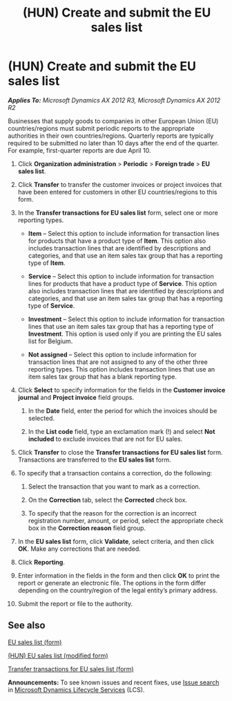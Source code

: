 ﻿---
title: (HUN) Create and submit the EU sales list
TOCTitle: (HUN) Create and submit the EU sales list
ms:assetid: b2583bc2-55fe-4b2b-a3bc-da9ef3fb34dd
ms:mtpsurl: https://technet.microsoft.com/en-us/library/JJ728744(v=AX.60)
ms:contentKeyID: 49556654
ms.date: 04/18/2014
mtps_version: v=AX.60
---

# (HUN) Create and submit the EU sales list 


_**Applies To:** Microsoft Dynamics AX 2012 R3, Microsoft Dynamics AX 2012 R2_

Businesses that supply goods to companies in other European Union (EU) countries/regions must submit periodic reports to the appropriate authorities in their own countries/regions. Quarterly reports are typically required to be submitted no later than 10 days after the end of the quarter. For example, first-quarter reports are due April 10.

1.  Click **Organization administration** \> **Periodic** \> **Foreign trade** \> **EU sales list**.

2.  Click **Transfer** to transfer the customer invoices or project invoices that have been entered for customers in other EU countries/regions to this form.

3.  In the **Transfer transactions for EU sales list** form, select one or more reporting types.
    
      - **Item** – Select this option to include information for transaction lines for products that have a product type of **Item**. This option also includes transaction lines that are identified by descriptions and categories, and that use an item sales tax group that has a reporting type of **Item**.
    
      - **Service** – Select this option to include information for transaction lines for products that have a product type of **Service**. This option also includes transaction lines that are identified by descriptions and categories, and that use an item sales tax group that has a reporting type of **Service**.
    
      - **Investment** – Select this option to include information for transaction lines that use an item sales tax group that has a reporting type of **Investment**. This option is used only if you are printing the EU sales list for Belgium.
    
      - **Not assigned** – Select this option to include information for transaction lines that are not assigned to any of the other three reporting types. This option includes transaction lines that use an item sales tax group that has a blank reporting type.

4.  Click **Select** to specify information for the fields in the **Customer invoice journal** and **Project invoice** field groups.
    
    1.  In the **Date** field, enter the period for which the invoices should be selected.
    
    2.  In the **List code** field, type an exclamation mark (\!) and select **Not included** to exclude invoices that are not for EU sales.

5.  Click **Transfer** to close the **Transfer transactions for EU sales list** form. Transactions are transferred to the **EU sales list** form.

6.  To specify that a transaction contains a correction, do the following:
    
    1.  Select the transaction that you want to mark as a correction.
    
    2.  On the **Correction** tab, select the **Corrected** check box.
    
    3.  To specify that the reason for the correction is an incorrect registration number, amount, or period, select the appropriate check box in the **Correction reason** field group.

7.  In the **EU sales list** form, click **Validate**, select criteria, and then click **OK**. Make any corrections that are needed.

8.  Click **Reporting**.

9.  Enter information in the fields in the form and then click **OK** to print the report or generate an electronic file. The options in the form differ depending on the country/region of the legal entity’s primary address.

10. Submit the report or file to the authority.

## See also

[EU sales list (form)](https://technet.microsoft.com/en-us/library/aa596355\(v=ax.60\))

[(HUN) EU sales list (modified form)](https://technet.microsoft.com/en-us/library/jj664282\(v=ax.60\))

[Transfer transactions for EU sales list (form)](https://technet.microsoft.com/en-us/library/aa499405\(v=ax.60\))

  
**Announcements:** To see known issues and recent fixes, use [Issue search](http://go.microsoft.com/fwlink/?linkid=389258) in [Microsoft Dynamics Lifecycle Services](http://go.microsoft.com/fwlink/?linkid=306505) (LCS).

